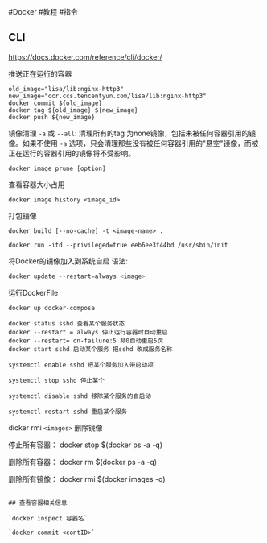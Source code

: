 
#Docker #教程 #指令

## CLI
https://docs.docker.com/reference/cli/docker/

推送正在运行的容器
```shell
old_image="lisa/lib:nginx-http3"
new_image="ccr.ccs.tencentyun.com/lisa/lib:nginx-http3"
docker commit ${old_image}
docker tag ${old_image} ${new_image}
docker push ${new_image}
```

镜像清理
`-a` 或 `--all`: 清理所有的tag 为none镜像，包括未被任何容器引用的镜像。如果不使用 `-a` 选项，只会清理那些没有被任何容器引用的"悬空"镜像，而被正在运行的容器引用的镜像将不受影响。
```shell
docker image prune [option]
```

查看容器大小占用
```shell
docker image history <image_id>
```

打包镜像
```
docker build [--no-cache] -t <image-name> .
```

```shell
docker run -itd --privileged=true eeb6ee3f44bd /usr/sbin/init
```

将Docker的镜像加入到系统自启
语法:
```go
docker update --restart=always <image>
```

运行DockerFile

```shell
docker up docker-compose
```

```shell
docker status sshd 查看某个服务状态
docker --restart = always 停止运行容器时自动重启
docker --restart= on-failure:5 非0自动重启5次
docker start sshd 启动某个服务 把sshd 改成服务名称

systemctl enable sshd 把某个服务加入带启动项

systemctl stop sshd 停止某个

systemctl disable sshd 移除某个服务的自启动

systemctl restart sshd 重启某个服务
```

dicker rmi `<images>` 删除镜像

停止所有容器：
docker stop $(docker ps -a -q)

删除所有容器：
docker rm $(docker ps -a -q)

删除所有镜像：
docker rmi $(docker images -q)
```

## 查看容器相关信息

`docker inspect 容器名`

`docker commit <contID>`


